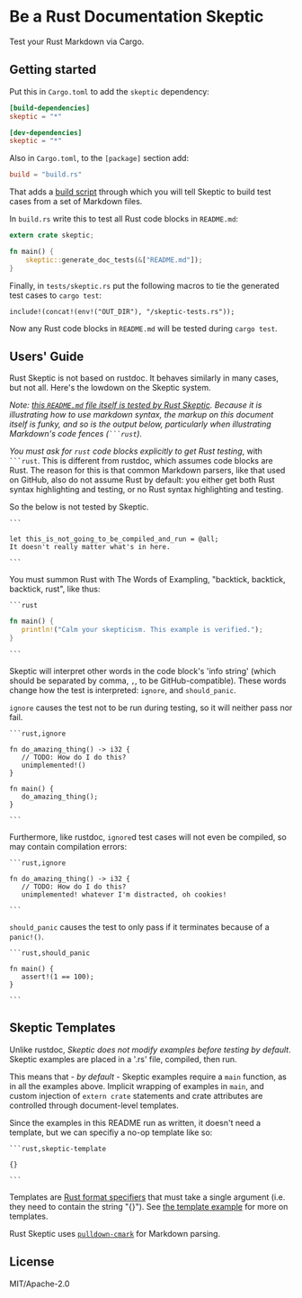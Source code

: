 # Be a Rust Documentation Skeptic

Test your Rust Markdown via Cargo.

## Getting started

Put this in `Cargo.toml` to add the `skeptic` dependency:

```toml
[build-dependencies]
skeptic = "*"

[dev-dependencies]
skeptic = "*"
```

Also in `Cargo.toml`, to the `[package]` section add:

```toml
build = "build.rs"
```

That adds a [build script](http://doc.crates.io/build-script.html)
through which you will tell Skeptic to build test cases from a set
of Markdown files.

In `build.rs` write this to test all Rust code blocks in `README.md`:

```rust
extern crate skeptic;

fn main() {
    skeptic::generate_doc_tests(&["README.md"]);
}
```

Finally, in `tests/skeptic.rs` put the following macros to tie the
generated test cases to `cargo test`:

```rust,ignore
include!(concat!(env!("OUT_DIR"), "/skeptic-tests.rs"));
```

Now any Rust code blocks in `README.md` will be tested during `cargo
test`.

## Users' Guide

Rust Skeptic is not based on rustdoc. It behaves similarly in many
cases, but not all. Here's the lowdown on the Skeptic system.

*Note: [this `README.md` file itself is tested by Rust
Skeptic](https://github.com/brson/rust-skeptic/blob/master/build.rs).
Because it is illustrating how to use markdown syntax, the markup on
this document itself is funky, and so is the output below,
particularly when illustrating Markdown's code fences
(<code>```rust</code>).*

*You must ask for `rust` code blocks explicitly to get Rust testing*,
with <code>```rust</code>. This is different from rustdoc, which
assumes code blocks are Rust. The reason for this is that common
Markdown parsers, like that used on GitHub, also do not assume Rust by
default: you either get both Rust syntax highlighting and testing, or
no Rust syntax highlighting and testing.

So the below is not tested by Skeptic.

<code>```</code>
```
let this_is_not_going_to_be_compiled_and_run = @all;
It doesn't really matter what's in here.
```
<code>```</code>

You must summon Rust with The Words of Exampling, "backtick, backtick, backtick, rust", like thus:

<code>```rust</code>
```rust
fn main() {
   println!("Calm your skepticism. This example is verified.");
}
```
<code>```</code>

Skeptic will interpret other words in the code block's 'info string'
(which should be separated by comma, `,`, to be
GitHub-compatible). These words change how the test is interpreted:
`ignore`, and `should_panic`.

`ignore` causes the test not to be run during testing, so it will neither pass nor fail.

<code>```rust,ignore</code>
```rust,ignore
fn do_amazing_thing() -> i32 {
   // TODO: How do I do this?
   unimplemented!()
}

fn main() {
   do_amazing_thing();
}
```
<code>```</code>

Furthermore, like rustdoc, `ignore`d test cases will not even be
compiled, so may contain compilation errors:

<code>```rust,ignore</code>
```rust,ignore
fn do_amazing_thing() -> i32 {
   // TODO: How do I do this?
   unimplemented! whatever I'm distracted, oh cookies!
```
<code>```</code>

`should_panic` causes the test to only pass if it terminates because
of a `panic!()`.

<code>```rust,should_panic</code>
```rust,should_panic
fn main() {
   assert!(1 == 100);
}
```
<code>```</code>

## Skeptic Templates

Unlike rustdoc, *Skeptic does not modify examples before testing by
default*. Skeptic examples are placed in a '.rs' file, compiled, then
run.

This means that - *by default* - Skeptic examples require a `main`
function, as in all the examples above. Implicit wrapping of examples
in `main`, and custom injection of `extern crate` statements and crate
attributes are controlled through document-level templates.

Since the examples in this README run as written, it doesn't need a
template, but we can specifiy a no-op template like so:

<code>```rust,skeptic-template</code>
```rust,skeptic-template
{}
```
<code>```</code>

Templates are [Rust format
specifiers](http://doc.rust-lang.org/std/fmt/index.html) that must
take a single argument (i.e. they need to contain the string "{}"). See
[the template example](template-example.md) for more on templates.

Rust Skeptic uses
[`pulldown-cmark`](https://github.com/google/pulldown-cmark) for
Markdown parsing.

## License

MIT/Apache-2.0
